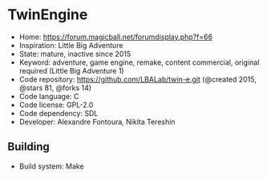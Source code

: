 # TwinEngine

- Home: https://forum.magicball.net/forumdisplay.php?f=66
- Inspiration: Little Big Adventure
- State: mature, inactive since 2015
- Keyword: adventure, game engine, remake, content commercial, original required (Little Big Adventure 1)
- Code repository: https://github.com/LBALab/twin-e.git (@created 2015, @stars 81, @forks 14)
- Code language: C
- Code license: GPL-2.0
- Code dependency: SDL
- Developer: Alexandre Fontoura, Nikita Tereshin

## Building

- Build system: Make
